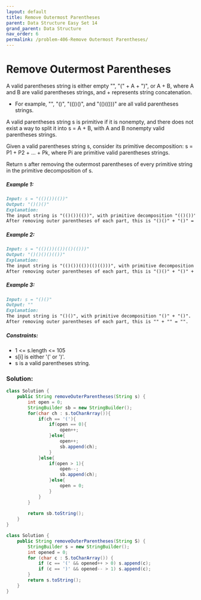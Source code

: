 ```yaml
---
layout: default
title: Remove Outermost Parentheses
parent: Data Structure Easy Set 14
grand_parent: Data Structure
nav_order: 6
permalink: /problem-406-Remove Outermost Parentheses/
---
```

# Remove Outermost Parentheses
A valid parentheses string is either empty "", "(" + A + ")", or A + B, where A and B are valid parentheses strings, and + represents string concatenation.

* For example, "", "()", "(())()", and "(()(()))" are all valid parentheses strings.

A valid parentheses string s is primitive if it is nonempty, and there does not exist a way to split it into s = A + B, with A and B nonempty valid parentheses strings.

Given a valid parentheses string s, consider its primitive decomposition: s = P1 + P2 + ... + Pk, where Pi are primitive valid parentheses strings.

Return s after removing the outermost parentheses of every primitive string in the primitive decomposition of s.

##### Example 1:
```markdown
Input: s = "(()())(())"
Output: "()()()"
Explanation:
The input string is "(()())(())", with primitive decomposition "(()())" + "(())".
After removing outer parentheses of each part, this is "()()" + "()" = "()()()".
```
##### Example 2:
```markdown
Input: s = "(()())(())(()(()))"
Output: "()()()()(())"
Explanation:
The input string is "(()())(())(()(()))", with primitive decomposition "(()())" + "(())" + "(()(()))".
After removing outer parentheses of each part, this is "()()" + "()" + "()(())" = "()()()()(())".
```
##### Example 3:
```markdown
Input: s = "()()"
Output: ""
Explanation:
The input string is "()()", with primitive decomposition "()" + "()".
After removing outer parentheses of each part, this is "" + "" = "".
```
##### Constraints:
* 1 <= s.length <= 105
* s[i] is either '(' or ')'.
* s is a valid parentheses string.

### Solution:
```java
class Solution {
    public String removeOuterParentheses(String s) {
        int open = 0;
        StringBuilder sb = new StringBuilder();
        for(char ch : s.toCharArray()){
            if(ch == '('){
                if(open == 0){
                    open++;
                }else{
                    open++;
                    sb.append(ch);
                }
            }else{
                if(open > 1){
                    open--;
                    sb.append(ch);
                }else{
                    open = 0;
                }
            }
        }
        
        return sb.toString();
    }
}
```
```java
class Solution {
    public String removeOuterParentheses(String S) {
        StringBuilder s = new StringBuilder();
        int opened = 0;
        for (char c : S.toCharArray()) {
            if (c == '(' && opened++ > 0) s.append(c);
            if (c == ')' && opened-- > 1) s.append(c);
        }
        return s.toString();
    }
}
```